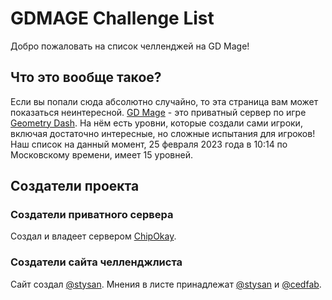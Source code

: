 # GDMAGE Challenge List
Добро пожаловать на список челленджей на GD Mage!
## Что это вообще такое?
Если вы попали сюда абсолютно случайно, то эта страница вам может показаться неинтересной. [GD Mage](https://gdmage.ru/) - это приватный сервер по игре [Geometry Dash](https://robtopgames.com/). На нём есть уровни, которые создали сами игроки, включая достаточно интересные, но сложные испытания для игроков!  
Наш список на данный момент, 25 февраля 2023 года в 10:14 по Московскому времени, имеет 15 уровней.
## Создатели проекта
### Создатели приватного сервера
Создал и владеет сервером [ChipOkay](https://www.youtube.com/@ChipOkay).
### Создатели сайта челленджлиста
Сайт создал [@stysan](https://github.com/stysan). Мнения в листе принадлежат [@stysan](https://github.com/stysan) и [@cedfab](https://github.com/cedfab).  
